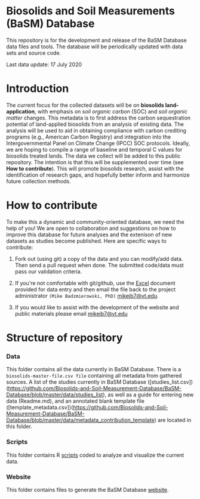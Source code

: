# Biosolids and Soil Measurements (BaSM) Database

This repository is for the development and release of the BaSM Database data files and tools. The database will be periodically updated with data sets and source code.

Last data update: 17 July 2020

# Introduction


The current focus for the collected datasets will be on **biosolids land-application**, with emphasis on *soil organic carbon* (SOC) and *soil organic matter* changes. This metadata is to first address the carbon sequestration potential of land-applied biosolids from an analysis of existing data. The analysis will be used to aid in obtaining compliance with carbon crediting programs (e.g., American Carbon Registry) and integration into the Intergovernmental Panel on Climate Change (IPCC) SOC protocols. Ideally, we are hoping to compile a range of baseline and temporal C values for biosolids treated lands. The data we collect will be added to this public repository. The intention is that this will be supplemented over time (see **How to contribute**). This will promote biosolids research, assist with the identification of research gaps, and hopefully better inform and harmonize future collection methods.


# How to contribute


To make this a dynamic and community-oriented database, we need the help of you! We are open to collaboration and suggestions on how to improve this database for future analyses and the extenison of new datasets as studies become published. Here are specific ways to contribute:

1. Fork out (using git) a copy of the data and you can modify/add data. Then send a pull request when done. The submitted code/data must pass our validation criteria.

2. If you're not comfortable with git/github, use the [Excel](https://github.com/Biosolids-and-Soil-Measurement-Database/BaSM-Database/blob/master/data/metadata_contribution_template) document provided for data entry and then email the file back to the project administrator `(Mike Badzmierowski, PhD)` mikejb7@vt.edu.

3. If you would like to assist with the development of the website and public materials please email mikejb7@vt.edu

# Structure of repository

### Data

This folder contains all the data currently in BaSM Database. There is a `biosolids-master-file.csv file` containing all metadata from gathered sources. A list of the studies currently in BaSM Database ([studies_list.csv])(https://github.com/Biosolids-and-Soil-Measurement-Database/BaSM-Database/blob/master/data/studies_list), as well as a guide for entering new data (Readme.md), and an annotated blank template file ([template_metadata.csv])(https://github.com/Biosolids-and-Soil-Measurement-Database/BaSM-Database/blob/master/data/metadata_contribution_template) are located in this folder.

### Scripts

This folder contains R [scripts](https://github.com/Biosolids-and-Soil-Measurement-Database/BaSM-Database/tree/master/scripts) coded to analyze and visualize the current data.

### Website

This folder contains files to generate the BaSM Database [website](https://github.com/Biosolids-and-Soil-Measurement-Database/BaSM-Database/tree/master/website).
